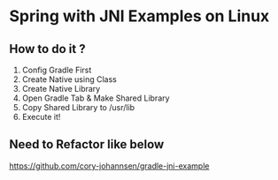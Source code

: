 # Spring with JNI Examples on Linux

## How to do it ?
1. Config Gradle First  
2. Create Native using Class  
3. Create Native Library  
4. Open Gradle Tab & Make Shared Library  
5. Copy Shared Library to /usr/lib  
6. Execute it!  

## Need to Refactor like below
https://github.com/cory-johannsen/gradle-jni-example
